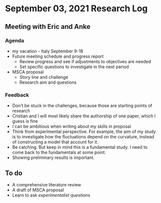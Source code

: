 # September 03, 2021 Research Log

## Meeting with Eric and Anke
### Agenda
- my vacation - Italy September 9-18
- Future meeting schedule and progress report
  - Review progress and see if adjustments to objectives are needed
  - Set specific questions to investigate in the next period
- MSCA proposal
  - Story line and challenge
  - Research aim and questions

### Feedback
- Don't be stuck in the challenges, because those are starting points of research
- Cristian and I will most likely share the authorship of one paper, which I guess is fine
- I can be ambitious when writing about my skills in proposal
- Think from experimental perspective. For example, the aim of my study is to investigate how the fluctuations depend on the curvature, instead of constructing a model that account for it.
- Be catching. But keep in mind this is a fundamental study. I need to come back to the fundamentals at some point.
- Showing preliminary results is important.

## To do
- A comprehensive literature review
- A draft of MSCA proposal
- Learn to ask *experimentalist questions*
